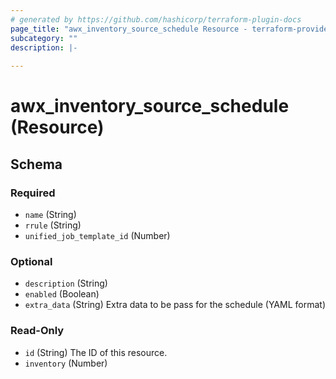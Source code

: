 ```yaml
---
# generated by https://github.com/hashicorp/terraform-plugin-docs
page_title: "awx_inventory_source_schedule Resource - terraform-provider-awx"
subcategory: ""
description: |-
  
---
```


# awx_inventory_source_schedule (Resource)





<!-- schema generated by tfplugindocs -->
## Schema

### Required

- `name` (String)
- `rrule` (String)
- `unified_job_template_id` (Number)

### Optional

- `description` (String)
- `enabled` (Boolean)
- `extra_data` (String) Extra data to be pass for the schedule (YAML format)

### Read-Only

- `id` (String) The ID of this resource.
- `inventory` (Number)
